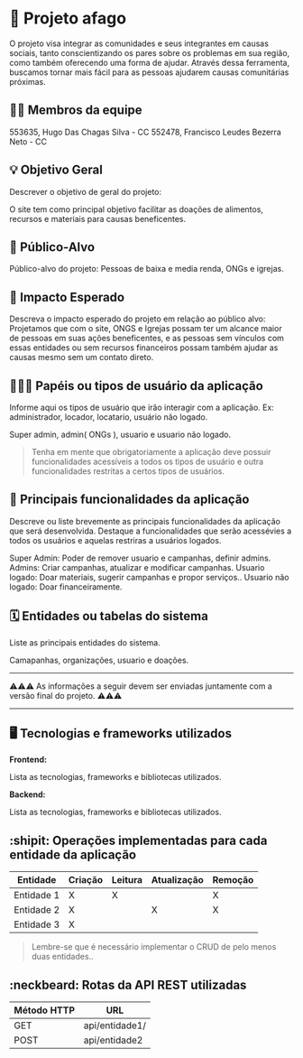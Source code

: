 # :checkered_flag: Projeto afago

O projeto visa integrar as comunidades e seus integrantes em causas sociais, tanto conscientizando os pares sobre os problemas em sua região, como também oferecendo uma forma de ajudar. Através dessa ferramenta, buscamos tornar mais fácil para as pessoas ajudarem causas comunitárias próximas.

## :technologist: Membros da equipe

553635, Hugo Das Chagas Silva - CC
552478, Francisco Leudes Bezerra Neto - CC

## :bulb: Objetivo Geral
Descrever o objetivo de geral do projeto:

O site tem como principal objetivo facilitar as doações de alimentos, recursos e materiais para causas beneficentes.

## :eyes: Público-Alvo
Público-alvo do projeto:
Pessoas de baixa e media renda, ONGs e igrejas.

## :star2: Impacto Esperado
Descreva o impacto esperado do projeto em relação ao público alvo:
Projetamos que com o site, ONGS e Igrejas possam ter um alcance maior de pessoas em suas ações beneficentes, e as pessoas sem vínculos com essas entidades ou sem recursos financeiros possam também ajudar as causas mesmo sem um contato direto.

## :people_holding_hands: Papéis ou tipos de usuário da aplicação

Informe aqui os tipos de usuário que irão interagir com a aplicação. Ex: administrador, locador, locatario, usuário não logado.

Super admin, admin( ONGs ), usuario e usuario não logado.

> Tenha em mente que obrigatoriamente a aplicação deve possuir funcionalidades acessíveis a todos os tipos de usuário e outra funcionalidades restritas a certos tipos de usuários.

## :triangular_flag_on_post:	 Principais funcionalidades da aplicação

Descreve ou liste brevemente as principais funcionalidades da aplicação que será desenvolvida. Destaque a funcionalidades que serão acessévies a todos os usuários e aquelas restriras a usuários logados.

Super Admin: Poder de remover usuario e campanhas, definir admins.
Admins: Criar campanhas, atualizar e modificar campanhas.
Usuario logado: Doar materiais, sugerir campanhas e propor serviços..
Usuario não logado: Doar financeiramente.

## :spiral_calendar: Entidades ou tabelas do sistema

Liste as principais entidades do sistema.

Camapanhas, organizações, usuario e doações.


----

:warning::warning::warning: As informações a seguir devem ser enviadas juntamente com a versão final do projeto. :warning::warning::warning:


----

## :desktop_computer: Tecnologias e frameworks utilizados

**Frontend:**

Lista as tecnologias, frameworks e bibliotecas utilizados.

**Backend:**

Lista as tecnologias, frameworks e bibliotecas utilizados.


## :shipit: Operações implementadas para cada entidade da aplicação


| Entidade| Criação | Leitura | Atualização | Remoção |
| --- | --- | --- | --- | --- |
| Entidade 1 | X |  X  |  | X |
| Entidade 2 | X |    |  X | X |
| Entidade 3 | X |    |  |  |

> Lembre-se que é necessário implementar o CRUD de pelo menos duas entidades..

## :neckbeard: Rotas da API REST utilizadas

| Método HTTP | URL |
| --- | --- |
| GET | api/entidade1/|
| POST | api/entidade2 |
